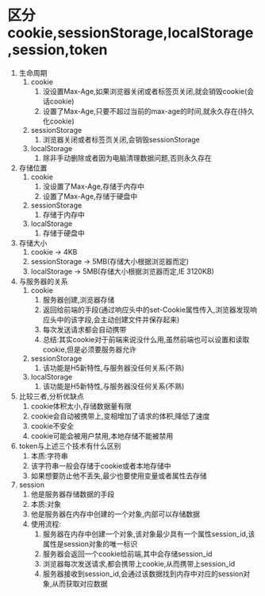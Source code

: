 # 区分cookie,sessionStorage,localStorage,session,token

1. 生命周期
   1. cookie
      1. 没设置Max-Age,如果浏览器关闭或者标签页关闭,就会销毁cookie(会话cookie)
      2. 设置了Max-Age,只要不超过当前的max-age的时间,就永久存在(持久化cookie)
   2. sessionStorage
      1. 浏览器关闭或者标签页关闭,会销毁sessionStorage
   3. localStorage
      1. 除非手动删除或者因为电脑清理数据问题,否则永久存在
2. 存储位置
   1. cookie
      1. 没设置了Max-Age,存储于内存中
      2. 设置了Max-Age,存储于硬盘中
   2. sessionStorage
      1. 存储于内存中
   3. localStorage
      1. 存储于硬盘中
3. 存储大小
   1. cookie	->	4KB
   2. sessionStorage   ->     5MB(存储大小根据浏览器而定)
   3. localStorage    ->    5MB(存储大小根据浏览器而定,IE 3120KB)
4. 与服务器的关系
   1. cookie
      1. 服务器创建,浏览器存储
      2. 返回给前端的手段(通过响应头中的set-Cookie属性传入,浏览器发现响应头中的该字段,会主动创建文件并保存起来)
      3. 每次发送请求都会自动携带
      4. 总结:其实cookie对于前端来说没什么用,虽然前端也可以设置和读取cookie,但是必须要服务器允许
   2. sessionStorage
      1. 该功能是H5新特性,与服务器没任何关系(不熟)
   3. localStorage
      1. 该功能是H5新特性,与服务器没任何关系(不熟)
5. 比较三者,分析优缺点
   1. cookie体积太小,存储数据量有限
   2. cookie会自动被携带上,变相增加了请求的体积,降低了速度
   3. cookie不安全
   4. cookie可能会被用户禁用,本地存储不能被禁用
6. token与上述三个技术有什么区别
   1. 本质:字符串
   2. 该字符串一般会存储于cookie或者本地存储中
   3. 如果想要防止他不丢失,最少也要使用变量或者属性去存储
7. session
   1. 他是服务器存储数据的手段
   2. 本质:对象
   3. 他是服务器在内存中创建的一个对象,内部可以存储数据
   4. 使用流程:
      1. 服务器在内存中创建一个对象,该对象最少具有一个属性session_id,该属性是session对象的唯一标识
      2. 服务器会返回一个cookie给前端,其中会存储session_id
      3. 浏览器每次发送请求,都会携带上cookie,从而携带上session_id
      4. 服务器接收到session_id,会通过该数据找到内存中对应的session对象,从而获取对应数据
